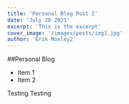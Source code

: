 ```yaml
---
title: 'Personal Blog Post 2'
date: 'July 28 2021'
excerpt: 'This is the excerpt'
cover_image: '/images/posts/img1.jpg'
author: 'Erik Moxley2'
---
```


##Personal Blog

* Item 1
* Item 2

Testing Testing